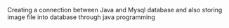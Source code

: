 Creating a connection between Java and Mysql database and also storing image file into database through java programming
